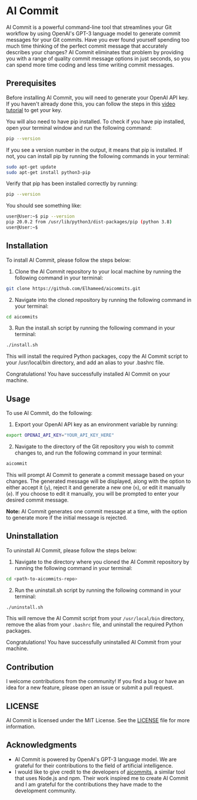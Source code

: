 # AI Commit

AI Commit is a powerful command-line tool that streamlines your Git workflow by using OpenAI's GPT-3 language model to generate commit messages for your Git commits. Have you ever found yourself spending too much time thinking of the perfect commit message that accurately describes your changes? AI Commit eliminates that problem by providing you with a range of quality commit message options in just seconds, so you can spend more time coding and less time writing commit messages.

## Prerequisites

Before installing AI Commit, you will need to generate your OpenAI API key. If you haven't already done this, you can follow the steps in this [video tutorial](https://www.youtube.com/watch?v=nafDyRsVnXU) to get your key.

You will also need to have pip installed. To check if you have pip installed, open your terminal window and run the following command:
```sh
pip --version
```

If you see a version number in the output, it means that pip is installed. If not, you can install pip by running the following commands in your terminal:
```sh
sudo apt-get update
sudo apt-get install python3-pip
```

Verify that pip has been installed correctly by running:
```sh
pip --version
```

You should see something like:
```sh
user@User:~$ pip --version
pip 20.0.2 from /usr/lib/python3/dist-packages/pip (python 3.8)
user@User:~$
```
## Installation
To install AI Commit, please follow the steps below:
1. Clone the AI Commit repository to your local machine by running the following command in your terminal:
```sh
git clone https://github.com/Elhameed/aicommits.git
```
2. Navigate into the cloned repository by running the following command in your terminal:
```sh
cd aicommits
```
3. Run the install.sh script by running the following command in your terminal:
```sh
./install.sh
```
This will install the required Python packages, copy the AI Commit script to your /usr/local/bin directory, and add an alias to your .bashrc file.

Congratulations! You have successfully installed AI Commit on your machine.

## Usage
To use AI Commit, do the following:
1. Export your OpenAI API key as an environment variable by running:
```sh
export OPENAI_API_KEY="YOUR_API_KEY_HERE"
```
2. Navigate to the directory of the Git repository you wish to commit changes to, and run the following command in your terminal:
```sh
aicommit

```
This will prompt AI Commit to generate a commit message based on your changes. The generated message will be displayed, along with the option to either accept it (`y`), reject it and generate a new one (`n`), or edit it manually (`e`). If you choose to edit it manually, you will be prompted to enter your desired commit message.

**Note:** AI Commit generates one commit message at a time, with the option to generate more if the initial message is rejected.

## Uninstallation
To uninstall AI Commit, please follow the steps below:
1. Navigate to the directory where you cloned the AI Commit repository by running the following command in your terminal:
```sh
cd <path-to-aicommits-repo>
```
2. Run the uninstall.sh script by running the following command in your terminal:
```sh
./uninstall.sh
```
This will remove the AI Commit script from your `/usr/local/bin` directory, remove the alias from your `.bashrc` file, and uninstall the required Python packages.

Congratulations! You have successfully uninstalled AI Commit from your machine.

## Contribution
I welcome contributions from the community! If you find a bug or have an idea for a new feature, please open an issue or submit a pull request.

## LICENSE
AI Commit is licensed under the MIT License. See the [LICENSE](./LICENSE) file for more information.

## Acknowledgments
- AI Commit is powered by OpenAI's GPT-3 language model. We are grateful for their contributions to the field of artificial intelligence.
- I would like to give credit to the developers of [aicommits](https://github.com/Nutlope/aicommits), a similar tool that uses Node.js and npm. Their work inspired me to create AI Commit and I am grateful for the contributions they have made to the development community.
